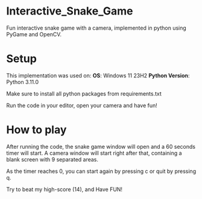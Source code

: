 # Interactive_Snake_Game
Fun interactive snake game with a camera, implemented in python using PyGame and OpenCV.

# Setup
This implementation was used on:
**OS**: Windows 11 23H2
**Python Version**: Python 3.11.0

Make sure to install all python packages from requirements.txt

Run the code in your editor, open your camera and have fun!

# How to play
After running the code, the snake game window will open and a 60 seconds timer will start. A camera window will start right after that, containing a blank screen with 9 separated areas.

As the timer reaches 0, you can start again by pressing c or quit by pressing q.

Try to beat my high-score (14), and Have FUN! 

